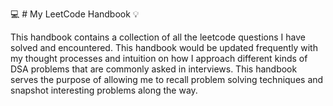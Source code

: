 :computer: # My LeetCode Handbook :bulb:

This handbook contains a collection of all the leetcode questions I have solved and encountered. This handbook would be updated frequently with my thought processes and intuition on how I approach different kinds of DSA problems that are commonly asked in interviews. This handbook serves the purpose of allowing me to recall problem solving techniques and snapshot interesting problems along the way.
